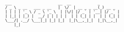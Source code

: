     ___                     __  __            _       
    / _ \ _ __   ___ _ __   |  \/  | __ _ _ __(_) __ _ 
    | | | | '_ \ / _ \ '_ \  | |\/| |/ _` | '__| |/ _` |
    | |_| | |_) |  __/ | | | | |  | | (_| | |  | | (_| |
    \___/| .__/ \___|_| |_| |_|  |_|\__,_|_|  |_|\__,_|
        |_|                                           
    